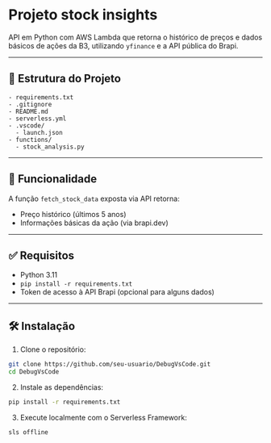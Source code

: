 # Projeto stock insights

API em Python com AWS Lambda que retorna o histórico de preços e dados básicos de ações da B3, utilizando `yfinance` e a API pública do Brapi.

---

## 📁 Estrutura do Projeto

```
- requirements.txt
- .gitignore
- README.md
- serverless.yml
- .vscode/
  - launch.json
- functions/
  - stock_analysis.py
```

---

## 🚀 Funcionalidade

A função `fetch_stock_data` exposta via API retorna:
- Preço histórico (últimos 5 anos)
- Informações básicas da ação (via brapi.dev)

---

## ✅ Requisitos

- Python 3.11
- `pip install -r requirements.txt`
- Token de acesso à API Brapi (opcional para alguns dados)

---

## 🛠 Instalação

1. Clone o repositório:
```bash
git clone https://github.com/seu-usuario/DebugVsCode.git
cd DebugVsCode
```

2. Instale as dependências:
```bash
pip install -r requirements.txt
```

3. Execute localmente com o Serverless Framework:
```bash
sls offline
```

